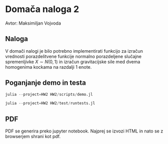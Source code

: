 # Domača naloga 2

Avtor: Maksimiljan Vojvoda


## Naloga

V domači nalogi je bilo potrebno implementirati funkcijo za izračun vrednosti porazdelitvene funkcije normalno porazdeljene slučajne spremenljivke $X \sim N(0,1)$ in izračun gravitacijske sile med dvema homogenima kockama na razdalji 1 enote.

## Poganjanje demo in testa

```jl
julia --project=HW2 HW2/scripts/demo.jl
```

```jl
julia --project=HW2 HW2/test/runtests.jl
```

## PDF

PDF se generira preko jupyter notebook.
Najprej se izvozi HTML in nato se z browserjem shrani kot pdf.


